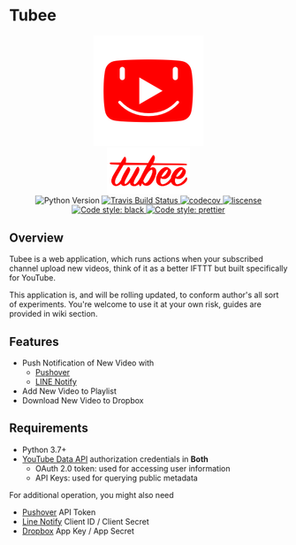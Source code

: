 # Tubee

<p align="center">
    <img src="tubee/static/favicon.png">
    <br>
    <img width="150" src="tubee/static/img/tubee_text.png">
    <br>
    <img src="https://img.shields.io/badge/python-3.7+-blue.svg?logo=python" alt="Python Version">
    <a href="https://travis-ci.com/tomy0000000/Tubee">
        <img src="https://img.shields.io/travis/com/tomy0000000/Tubee?logo=Travis" alt="Travis Build Status">
    </a>
    <a href="https://codecov.io/gh/tomy0000000/Tubee">
        <img src="https://codecov.io/gh/tomy0000000/Tubee/branch/master/graph/badge.svg?token=j6pUVAg2Wf" alt="codecov">
    </a>
    <a href="https://github.com/tomy0000000/Tubee/blob/master/LICENSE">
        <img src="https://img.shields.io/github/license/tomy0000000/Tubee.svg" alt="liscense">
    </a>
    <a href="https://github.com/psf/black">
        <img src="https://img.shields.io/badge/code%20style-black-000000.svg" alt="Code style: black">
    </a>
    <a href="https://github.com/prettier/prettier">
        <img src="https://img.shields.io/badge/code%20style-prettier-ff69b4.svg" alt="Code style: prettier">
    </a>
</p>

## Overview

Tubee is a web application, which runs actions when your subscribed channel upload new videos, think of it as a better IFTTT but built specifically for YouTube.

This application is, and will be rolling updated, to conform author's all sort of experiments. You're welcome to use it at your own risk, guides are provided in wiki section.

## Features

- Push Notification of New Video with
  - [Pushover](https://pushover.net)
  - [LINE Notify](https://notify-bot.line.me)
- Add New Video to Playlist
- Download New Video to Dropbox

## Requirements

- Python 3.7+
- [YouTube Data API](https://developers.google.com/youtube/registering_an_application) authorization credentials in **Both**
  - OAuth 2.0 token: used for accessing user information
  - API Keys: used for querying public metadata

For additional operation, you might also need

- [Pushover](https://pushover.net/) API Token
- [Line Notify](https://notify-bot.line.me/zh_TW/) Client ID / Client Secret
- [Dropbox](https://www.dropbox.com/developers/apps) App Key / App Secret
